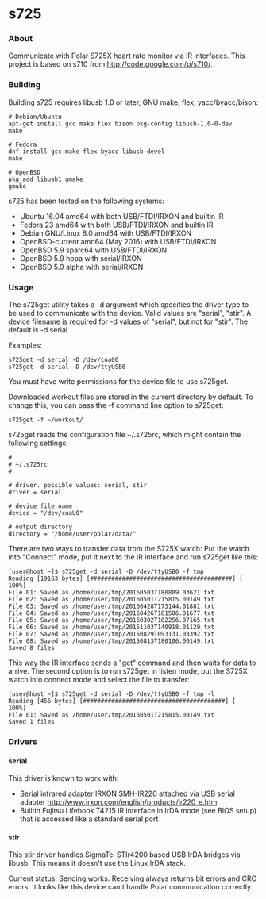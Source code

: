 
s725
====

### About

Communicate with Polar S725X heart rate monitor via IR interfaces.
This project is based on s710 from http://code.google.com/p/s710/.

### Building

Building s725 requires libusb 1.0 or later, GNU make, flex,
yacc/byacc/bison:

	# Debian/Ubuntu
	apt-get install gcc make flex bison pkg-config libusb-1.0-0-dev
	make

	# Fedora
	dnf install gcc make flex byacc libusb-devel
	make

    # OpenBSD
	pkg_add libusb1 gmake
	gmake

s725 has been tested on the following systems:
  - Ubuntu 16.04 amd64 with both USB/FTDI/IRXON and builtin IR
  - Fedora 23 amd64 with both USB/FTDI/IRXON and builtin IR
  - Debian GNU/Linux 8.0 amd64 with USB/FTDI/IRXON
  - OpenBSD-current amd64 (May 2016) with USB/FTDI/IRXON
  - OpenBSD 5.9 sparc64 with USB/FTDI/IRXON
  - OpenBSD 5.9 hppa with serial/IRXON
  - OpenBSD 5.9 alpha with serial/IRXON

### Usage

The s725get utility takes a -d argument which specifies the driver
type to be used to communicate with the device.  Valid values are
"serial", "stir".  A device filename is required for -d values of
"serial", but not for "stir". The default is -d serial.

Examples:

	s725get -d serial -D /dev/cua00
	s725get -d serial -D /dev/ttyUSB0

You must have write permissions for the device file to use s725get.

Downloaded workout files are stored in the current directory by
default. To change this, you can pass the -f command line option to
s725get:

	s725get -f ~/workout/

s725get reads the configuration file ~/.s725rc, which might contain
the following settings:

	#
	# ~/.s725rc
	#

	# driver. possible values: serial, stir
	driver = serial

	# device file name
	device = "/dev/cuaU0"

    # output directory
    directory = "/home/user/polar/data/"

There are two ways to transfer data from the S725X watch:
Put the watch into "Connect" mode, put it next to the IR interface
and run s725get like this:

    [user@host ~]$ s725get -d serial -D /dev/ttyUSB0 -f tmp
    Reading [19163 bytes] [########################################] [  100%]
    File 01: Saved as /home/user/tmp/20160503T180809.03621.txt
    File 02: Saved as /home/user/tmp/20160501T215815.00149.txt
    File 03: Saved as /home/user/tmp/20160428T173144.01881.txt
    File 04: Saved as /home/user/tmp/20160426T181506.01677.txt
    File 05: Saved as /home/user/tmp/20160302T102256.07165.txt
    File 06: Saved as /home/user/tmp/20151103T140918.01129.txt
    File 07: Saved as /home/user/tmp/20150829T093131.03392.txt
    File 08: Saved as /home/user/tmp/20150813T180106.00149.txt
    Saved 8 files

This way the IR interface sends a "get" command and then waits for
data to arrive.  The second option is to run s725get in listen mode,
put the S725X watch into connect mode and select the file to transfer:

    [user@host ~]$ s725get -d serial -D /dev/ttyUSB0 -f tmp -l
    Reading [456 bytes] [########################################] [  100%]
    File 01: Saved as /home/user/tmp/20160501T215815.00149.txt
    Saved 1 files

### Drivers

#### serial

This driver is known to work with:
  - Serial infrared adapter IRXON SMH-IR220 attached via USB serial adapter
	http://www.irxon.com/english/products/ir220_e.htm
  - Builtin Fujitsu Lifebook T4215 IR interface in IrDA mode (see BIOS
	setup) that is accessed like a standard serial port

#### stir

This stir driver handles SigmaTel STIr4200 based USB IrDA bridges via
libusb. This means it doesn't use the Linux IrDA stack.

Current status: Sending works. Receiving always returns bit errors and
CRC errors. It looks like this device can't handle Polar communication
correctly.
